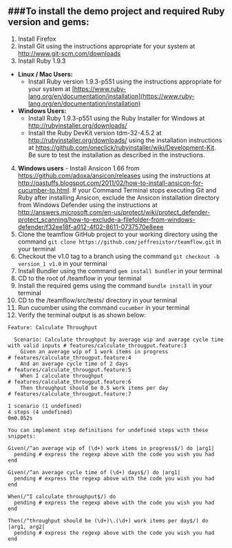 ###To install the demo project and required Ruby version and gems:
---------------------------------------------------------------
1.  Install Firefox
2.  Install Git using the instructions appropriate for your system at http://www.git-scm.com/downloads
3.  Install Ruby 1.9.3
  - **Linux / Mac Users:**
    - Install Ruby version 1.9.3-p551 using the instructions appropriate for your system at [https://www.ruby-lang.org/en/documentation/installation](https://www.ruby-lang.org/en/documentation/installation)
  - **Windows Users:** 
    - Install Ruby 1.9.3-p551 using the Ruby Installer for Windows at http://rubyinstaller.org/downloads/
    - Install the Ruby DevKit version tdm-32-4.5.2 at http://rubyinstaller.org/downloads/ using the installation instructions at https://github.com/oneclick/rubyinstaller/wiki/Development-Kit. Be sure to test the installation as described in the instructions.
4.  **Windows users** - Install Ansicon 1.66 from https://github.com/adoxa/ansicon/releases using the instructions at http://qastuffs.blogspot.com/2011/02/how-to-install-ansicon-for-cucumber-to.html. If your Command Terminal stops executing Git and Ruby after installing Ansicon, exclude the Ansicon installation directory from Windows Defender using the instructions at http://answers.microsoft.com/en-us/protect/wiki/protect_defender-protect_scanning/how-to-exclude-a-filefolder-from-windows-defender/f32ee18f-a012-4f02-8611-0737570e8eee
5.  Clone the teamflow GitHub project to your working directory using the command `git clone https://github.com/jeffresistor/teamflow.git` in your terminal
6. Checkout the v1.0 tag to a branch using the command `git checkout -b version_1 v1.0` in your terminal
7.  Install Bundler using the command `gem install bundler` in your terminal
8.  CD to the root of /teamflow in your terminal
9.  Install the required gems using the command `bundle install` in your terminal
10.  CD to the /teamflow/src/tests/ directory in your terminal
11. Run cucumber using the command `cucumber` in your terminal
12. Verify the terminal output is as shown below:

```
Feature: Calculate Throughput

  Scenario: Calculate throughput by average wip and average cycle time with valid inputs # features/calculate_througput.feature:3
    Given an average wip of 1 work items in progress                                     # features/calculate_througput.feature:4
    And an average cycle time of 2 days                                                  # features/calculate_througput.feature:5
    When I calculate throughput                                                          # features/calculate_througput.feature:6
    Then throughput should be 0.5 work items per day                                     # features/calculate_througput.feature:7

1 scenario (1 undefined)
4 steps (4 undefined)
0m0.052s

You can implement step definitions for undefined steps with these snippets:

Given(/^an average wip of (\d+) work items in progress$/) do |arg1|
  pending # express the regexp above with the code you wish you had
end

Given(/^an average cycle time of (\d+) days$/) do |arg1|
  pending # express the regexp above with the code you wish you had
end

When(/^I calculate throughput$/) do
  pending # express the regexp above with the code you wish you had
end

Then(/^throughput should be (\d+)\.(\d+) work items per day$/) do |arg1, arg2|
  pending # express the regexp above with the code you wish you had
end
```
